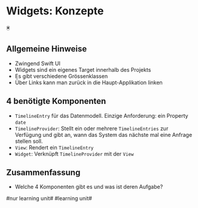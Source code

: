 # Widgets: Konzepte
🖲️

## Allgemeine Hinweise
- Zwingend Swift UI
- Widgets sind ein eigenes Target innerhalb des Projekts
- Es gibt verschiedene Grössenklassen 
- Über Links kann man zurück in die Haupt-Applikation linken

## 4 benötigte Komponenten
- `TimelineEntry` für das Datenmodell. Einzige Anforderung: ein Property `date`
- `TimelineProvider`: Stellt ein oder mehrere `TimelineEntries` zur Verfügung und gibt an, wann das System das nächste mal eine Anfrage stellen soll.
- `View`: Rendert ein `TimelineEntry`
- `Widget`: Verknüpft `TimelineProvider` mit der `View`

## Zusammenfassung
- Welche 4 Komponenten gibt es und was ist deren Aufgabe?




#nur learning unit# #learning unit#